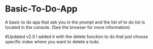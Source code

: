 # Basic-To-Do-App
A basic to do app that ask you in the prompt and the list of to do list is located in the console. (See the browser for more information)

#Updated v2.0
I added it with the delete function to do that just choose specific index where you want to delete a todo.
